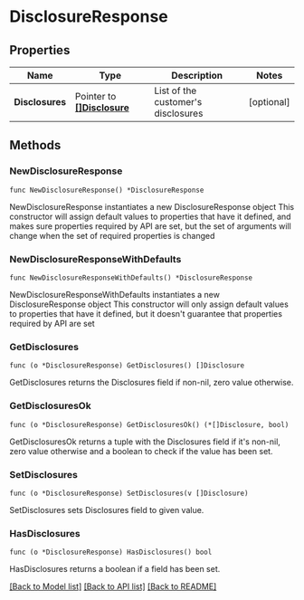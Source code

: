 # DisclosureResponse

## Properties

Name | Type | Description | Notes
------------ | ------------- | ------------- | -------------
**Disclosures** | Pointer to [**[]Disclosure**](Disclosure.md) | List of the customer&#39;s disclosures | [optional] 

## Methods

### NewDisclosureResponse

`func NewDisclosureResponse() *DisclosureResponse`

NewDisclosureResponse instantiates a new DisclosureResponse object
This constructor will assign default values to properties that have it defined,
and makes sure properties required by API are set, but the set of arguments
will change when the set of required properties is changed

### NewDisclosureResponseWithDefaults

`func NewDisclosureResponseWithDefaults() *DisclosureResponse`

NewDisclosureResponseWithDefaults instantiates a new DisclosureResponse object
This constructor will only assign default values to properties that have it defined,
but it doesn't guarantee that properties required by API are set

### GetDisclosures

`func (o *DisclosureResponse) GetDisclosures() []Disclosure`

GetDisclosures returns the Disclosures field if non-nil, zero value otherwise.

### GetDisclosuresOk

`func (o *DisclosureResponse) GetDisclosuresOk() (*[]Disclosure, bool)`

GetDisclosuresOk returns a tuple with the Disclosures field if it's non-nil, zero value otherwise
and a boolean to check if the value has been set.

### SetDisclosures

`func (o *DisclosureResponse) SetDisclosures(v []Disclosure)`

SetDisclosures sets Disclosures field to given value.

### HasDisclosures

`func (o *DisclosureResponse) HasDisclosures() bool`

HasDisclosures returns a boolean if a field has been set.


[[Back to Model list]](../README.md#documentation-for-models) [[Back to API list]](../README.md#documentation-for-api-endpoints) [[Back to README]](../README.md)


